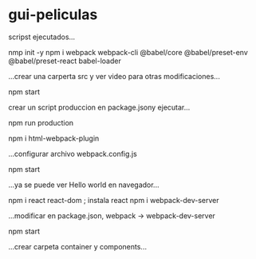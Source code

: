 # gui-peliculas

scripst ejecutados...

nmp init -y 
npm i webpack webpack-cli @babel/core @babel/preset-env @babel/preset-react babel-loader

...crear una carperta src y ver video para otras modificaciones...

npm start

crear un script produccion en package.jsony ejecutar...

npm run production

npm i html-webpack-plugin

...configurar archivo webpack.config.js

npm start

...ya se puede ver Hello world en navegador...

npm i react react-dom ; instala react
npm i webpack-dev-server

...modificar en package.json, webpack -> webpack-dev-server 

npm start

...crear carpeta container y components...